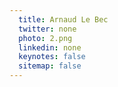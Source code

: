 ```yaml
---
  title: Arnaud Le Bec
  twitter: none
  photo: 2.png
  linkedin: none
  keynotes: false
  sitemap: false
---
```

